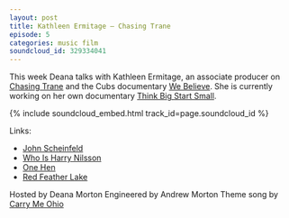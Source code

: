 ```yaml
---
layout: post
title: Kathleen Ermitage – Chasing Trane
episode: 5
categories: music film
soundcloud_id: 329334041
---
```


This week Deana talks with Kathleen Ermitage, an associate producer on [Chasing Trane](http://www.coltranefilm.com) and the Cubs documentary [We Believe](http://www.imdb.com/title/tt1266118). She is currently working on her own documentary [Think Big Start Small](http://www.documentary.org/film/think-big-start-small).

{% include soundcloud_embed.html track_id=page.soundcloud_id %}

Links:

* [John Scheinfeld](http://www.imdb.com/name/nm0770643/)
* [Who Is Harry Nilsson](http://www.imdb.com/title/tt0756727/)
* [One Hen](http://www.onehen.org)
* [Red Feather Lake](https://en.wikipedia.org/wiki/Red_Feather_Lakes%2C_Colorado)


Hosted by Deana Morton
Engineered by Andrew Morton
Theme song by [Carry Me Ohio](https://www.carrymeohio.com)
